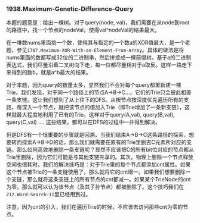 ### 1938.Maximum-Genetic-Difference-Query

本题的题意是：给出一棵树。对于query(node, val)，我们需要在从node到root的路径中，找一个节点的nodeVal，使得val^nodeVal的结果最大。

在一堆数nums里面挑一个数，使得其与指定的一个数a的XOR值最大，是一个老题，参见```1707.Maximum-XOR-With-an-Element-From-Array```。具体的做法是将nums里面的数都写成32位的二进制串，然后拼接成一棵前缀树。基于a的二进制表达式，我们尽量沿着二叉树向下走，每一位都尽量相对于a取反。这样一路走下来得到的数b，就是a^b最大的结果。

对于本题，因为query的数量太多，显然我们不会对每个query都重新建一棵Trie。我们发现，对于同一个路径上的节点A->B->C...，它们的Trie只会彼此相差一条支链。这让我们想到了从上往下的DFS。从根节点按深度优先遍历所有的支路，每深入一个节点，就把该节点的值加入Trie（即Trie增加了一条新支链），这样就最大程度地利用了已有的Trie。这样对于query(A,val), query(B,val), query(C,val) .... 这些结果，都可以在DFS的过程中一并得到解决。

但是DFS有一个很重要的步骤就是回溯。当我们结束A->B->C这条路径的探索，想要转而探索A->B->D的话，那么我们就需要在原有的Trie里删去C元素所对应的支链。那么如何高效地删除一条支链呢？显然不应该把C的所有bit位对应的节点都从Trie里删除，因为它们可能是与其他支链共享的。其次，物理上删除一个节点释放空间也很耗时。我们的解决技巧是：对于Trie里的每个节点都添加cnt属性。如果这个节点被Trie的一条支链使用了，那么就将它的cnt增一。如果我们想要删除一个支链，那么就将这条支链上的所有节点的cnt都减一。如果某个TrieNode的cnt为零，那么就可以认为该节点（及其子孙节点）都被删除了。这个技巧我们在```212.Word-Search-II```里已经用到过。

注意，因为cnt的引入，我们在遍历Trie的时候，不应该去访问那些cnt为零的节点。
